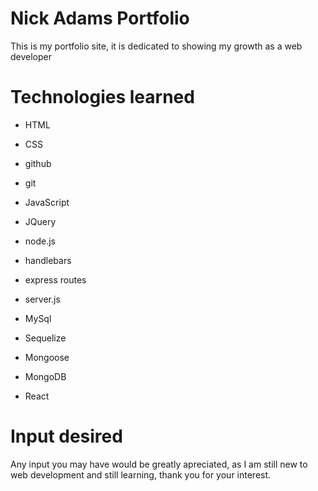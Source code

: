 # Nick Adams Portfolio

This is my portfolio site, it is dedicated to showing my growth as a web developer

# Technologies learned

* HTML 

* CSS 

* github

* git

* JavaScript

* JQuery

* node.js

* handlebars

* express routes

* server.js

* MySql

* Sequelize

* Mongoose

* MongoDB

* React

# Input desired

Any input you may have would be greatly apreciated, as I am still new to web development and still learning, thank you for your interest.
